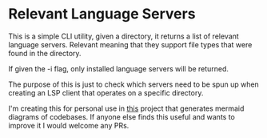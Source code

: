 # Relevant Language Servers
This is a simple CLI utility, given a directory, it returns a list of relevant language servers. Relevant meaning that they support file types that were found in the directory.

If given the -i flag, only installed language servers will be returned.

The purpose of this is just to check which servers need to be spun up when creating an LSP client that operates on a specific directory.

I'm creating this for personal use in [this](https://github.com/gusjengis/mermaid-class-diagrams) project that generates mermaid diagrams of codebases. If anyone else finds this useful and wants to improve it I would welcome any PRs.
